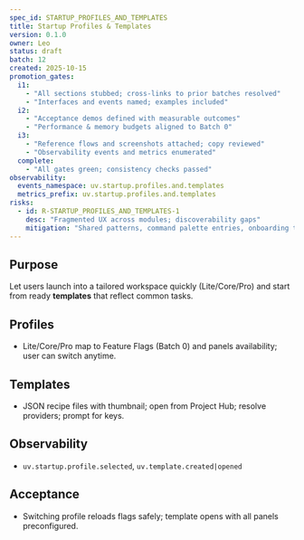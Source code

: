 ```yaml
---
spec_id: STARTUP_PROFILES_AND_TEMPLATES
title: Startup Profiles & Templates
version: 0.1.0
owner: Leo
status: draft
batch: 12
created: 2025-10-15
promotion_gates:
  i1:
    - "All sections stubbed; cross-links to prior batches resolved"
    - "Interfaces and events named; examples included"
  i2:
    - "Acceptance demos defined with measurable outcomes"
    - "Performance & memory budgets aligned to Batch 0"
  i3:
    - "Reference flows and screenshots attached; copy reviewed"
    - "Observability events and metrics enumerated"
  complete:
    - "All gates green; consistency checks passed"
observability:
  events_namespace: uv.startup.profiles.and.templates
  metrics_prefix: uv.startup.profiles.and.templates
risks:
  - id: R-STARTUP_PROFILES_AND_TEMPLATES-1
    desc: "Fragmented UX across modules; discoverability gaps"
    mitigation: "Shared patterns, command palette entries, onboarding tours, metrics-informed iteration"
---
```


## Purpose
Let users launch into a tailored workspace quickly (Lite/Core/Pro) and start from ready
**templates** that reflect common tasks.

## Profiles
- Lite/Core/Pro map to Feature Flags (Batch 0) and panels availability; user can switch anytime.

## Templates
- JSON recipe files with thumbnail; open from Project Hub; resolve providers; prompt for keys.

## Observability
- `uv.startup.profile.selected`, `uv.template.created|opened`

## Acceptance
- Switching profile reloads flags safely; template opens with all panels preconfigured.
